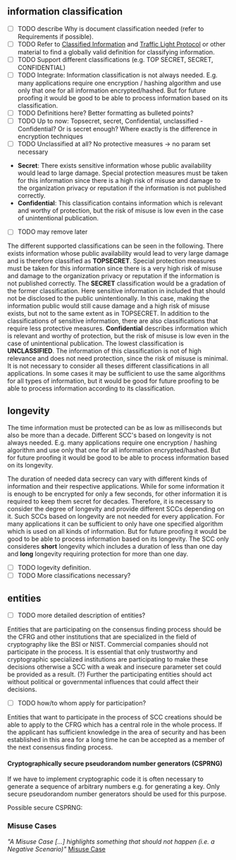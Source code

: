 
## information classification
- [ ] TODO describe Why is document classification needed (refer to Requirements if possible).
- [ ] TODO Refer to [Classified Information](https://en.wikipedia.org/wiki/Classified_information) and [Traffic Light Protocol](https://www.first.org/tlp/docs/tlp-v1.pdf) or other material to find a globally valid definition for classifying information.
- [ ] TODO Support different classifications (e.g. TOP SECRET, SECRET, CONFIDENTIAL)
- [ ] TODO Integrate: Information classification is not always needed. E.g. many applications require one encryption / hashing algorithm and use only that one for all information encrypted/hashed. But for future proofing it would be good to be able to process information based on its classification.
- [ ] TODO Definitions here? Better formatting as bulleted points?
- [ ] TODO Up to now: Topsecret, secret, Confidential, unclassified - Confidential? Or is secret enough? Where exactly is the difference in encryption techniques
- [ ] TODO Unclassified at all? No protective measures -> no param set necessary

- **Secret**:
There exists sensitive information whose public availability would lead to large damage.
Special protection measures must be taken for this information since there is a high risk of misuse and damage to the organization privacy or reputation if the information is not published correctly.
- **Confidential**:
This classification contains information which is relevant and worthy of protection, but the risk of misuse is low even in the case of unintentional publication.

- [ ] TODO may remove later


The different supported classifications can be seen in the following.
There exists information whose public availability would lead to very large damage and is therefore classified as **TOPSECRET**.
Special protection measures must be taken for this information since there is a very high risk of misuse and damage to the organization privacy or reputation if the information is not published correctly. 
The **SECRET** classification would be a gradation of the former classification.
Here sensitive information in included that should not be disclosed to the public unintentionally.
In this case, making the information public would still cause damage and a high risk of misuse exists, but not to the same extent as in TOPSECRET.
In addition to the classifications of sensitive information, there are also classifications that require less protective measures. **Confidential** describes information which is relevant and worthy of protection, but the risk of misuse is low even in the case of unintentional publication. 
The lowest classification is **UNCLASSIFIED**.
The information of this classification is not of high relevance and does not need protection, since the risk of misuse is minimal. 
It is not necessary to consider all theses different classifications in all applications.
In some cases it may be sufficient to use the same algorithms for all types of information, but it would be good for future proofing to be able to process information according to its classification.


## longevity

The time information must be protected can be as low as milliseconds but also be more than a decade.
Different SCC's based on longevity is not always needed. 
E.g. many applications require one encryption / hashing algorithm and use only that one for all information encrypted/hashed. But for future proofing it would be good to be able to process information based on its longevity.

The duration of needed data secrecy can vary with different kinds of information and their respective applications.
While for some information it is enough to be encrypted for only a few seconds, for other information it is required to keep them secret for decades.
Therefore, it is necessary to consider the degree of longevity and provide different SCCs depending on it.
Such SCCs based on longevity are not needed for every application.
For many applications it can be sufficient to only have one specified algorithm which is used on all kinds of information.
But for future proofing it would be good to be able to process information based on its longevity.
The SCC only consideres **short** longevity which includes a duration of less than one day and **long** longevity requiring protection for more than one day.

- [ ] TODO logevity definition.
- [ ] TODO More classifications necessary?

## entities



- [ ] TODO more detailed description of entities?

Entities that are participating on the consensus finding process should be the CFRG and other institutions that are specialized in the field of cryptography like the BSI or NIST. Commercial companies should not participate in the process.
It is essential that only trustworthy and cryptographic specialized institutions are participating to make these decisions otherwise a SCC with a weak and insecure parameter set could be provided as a result.
(?) Further the participating entities should act without political or governmental influences that could affect their decisions.

- [ ] TODO how/to whom apply for participation?

Entities that want to participate in the process of SCC creations should be able to apply to the CFRG which has a central role in the whole process. If the applicant has sufficient knowledge in the area of security and has been established in this area for a long time he can be accepted as a member of the next consensus finding process.


#### Cryptographically secure pseudorandom number generators (CSPRNG)

If we have to implement cryptographic code it is often necessary to generate a sequence of arbitrary numbers e.g. for generating a key.
Only secure pseudorandom number generators should be used for this purpose.

Possible secure CSPRNG:


### Misuse Cases

*"A Misuse Case [...] highlights something that should not happen (i.e. a Negative Scenario)"* [Misuse Case](https://en.wikipedia.org/w/index.php?title=Misuse_case&oldid=941745374)